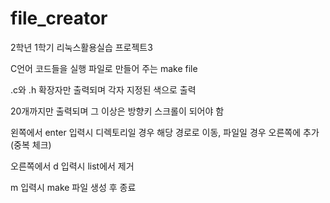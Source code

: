 # file_creator

2학년 1학기 리눅스활용실습 프로젝트3

C언어 코드들을 실행 파일로 만들어 주는 make file

.c와 .h 확장자만 출력되며 각자 지정된 색으로 출력

20개까지만 출력되며 그 이상은 방향키 스크롤이 되어야 함

왼쪽에서 enter 입력시 디렉토리일 경우 해당 경로로 이동, 파일일 경우 오른쪽에 추가 (중복 체크)

오른쪽에서 d 입력시 list에서 제거

m 입력시 make 파일 생성 후 종료

